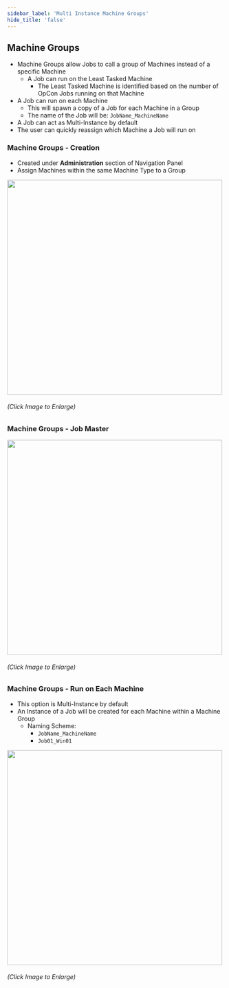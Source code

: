```yaml
---
sidebar_label: 'Multi Instance Machine Groups'
hide_title: 'false'
---
```


## Machine Groups

* Machine Groups allow Jobs to call a group of Machines instead of a specific Machine
    * A Job can run on the Least Tasked Machine
        * The Least Tasked Machine is identified based on the number of OpCon Jobs running on that Machine
* A Job can run on each Machine
    * This will spawn a copy of a Job for each Machine in a Group
    * The name of the Job will be: ```JobName_MachineName```
* A Job can act as Multi-Instance by default
* The user can quickly reassign which Machine a Job will run on

### Machine Groups - Creation

* Created under **Administration** section of Navigation Panel
* Assign Machines within the same Machine Type to a Group

<a href="imgadvanced/MachineGroupCreate.png" target="_blank"><img src="imgadvanced/MachineGroupCreate.png" width="500"></img></a>   

###### (Click Image to Enlarge)

### Machine Groups - Job Master

<a href="imgadvanced/MachineGroupJobMaster.png" target="_blank"><img src="imgadvanced/MachineGroupJobMaster.png" width="500"></img></a>   

###### (Click Image to Enlarge)

### Machine Groups - Run on Each Machine

* This option is Multi-Instance by default
* An Instance of a Job will be created for each Machine within a Machine Group
    * Naming Scheme:
        *  ```JobName_MachineName```
        *  ```Job01_Win01```

<a href="imgadvanced/MachineGroups.png" target="_blank"><img src="imgadvanced/MachineGroups.png" width="500"></img></a>   

###### (Click Image to Enlarge)